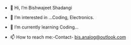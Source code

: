 - 👋 Hi, I’m Bishwajeet Shadangi
- 👀 I’m interested in ...Coding, Electronics.
- 🌱 I’m currently learning Coding...

- 📫 How to reach me:-Contact- bis.analog@outlook.com
